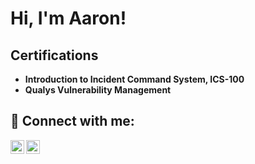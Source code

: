 <h1>Hi, I'm Aaron! 

<h2> Certifications</h2>

- <b>Introduction to Incident Command System, ICS-100</b>
- <b>Qualys Vulnerability Management </b>

<h2> 🤳 Connect with me:</h2>


[<img align="left" alt="aaronhoye | LinkedIn" width="22px" src="https://cdn.jsdelivr.net/npm/simple-icons@v3/icons/linkedin.svg" />][linkedin]
[<img align="left" alt="adhoye | Instagram" width="22px" src="https://cdn.jsdelivr.net/npm/simple-icons@v3/icons/instagram.svg" />][instagram]

[instagram]: https://www.instagram.com/adhoye/
[linkedin]: https://linkedin.com/in/aaronhoye
